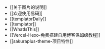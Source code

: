 - [[关于图片的说明]]
- [[欢迎使用易码]]
- [[templatorDaily]]
- [[templator]]
- [[WhatIsThis]]
- [[Vercel-Hexo-免费搭建自用博客保姆级教程]]
- [[sakuraplus-theme-项目特性]]
